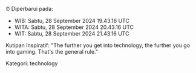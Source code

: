⏰ Diperbarui pada:
- WIB: Sabtu, 28 September 2024 19.43.16 UTC
- WITA: Sabtu, 28 September 2024 20.43.16 UTC
- WIT: Sabtu, 28 September 2024 21.43.16 UTC

Kutipan Inspiratif:
"The further you get into technology, the further you go into gaming. That's the general rule."


Kategori: technology

